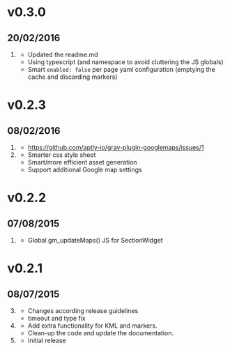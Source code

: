# v0.3.0
## 20/02/2016

1. [](#improved)
    * Updated the readme.md
    * Using typescript (and namespace to avoid cluttering the JS globals)
    * Smart `enabled: false` per page yaml configuration (emptying the cache and discarding markers)


# v0.2.3
## 08/02/2016

1. [](#bugfix)
    * https://github.com/aptly-io/grav-plugin-googlemaps/issues/1
1. [](#improved)
    * Smarter css style sheet
    * Smart/more efficient asset generation
    * Support additional Google map settings


# v0.2.2
## 07/08/2015

1. [](#bugfix)
    * Global gm_updateMaps() JS for SectionWidget

# v0.2.1
## 08/07/2015

3. [](#bugfix)
    * Changes according release guidelines
    * timeout and type fix
2. [](#new)
    * Add extra functionality for KML and markers.
    * Clean-up the code and update the documentation.
1. [](#new)
    * Initial release
